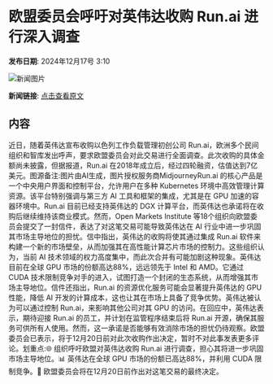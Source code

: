# 欧盟委员会呼吁对英伟达收购 Run.ai 进行深入调查

**发布日期**: 2024年12月17号 3:10

![新闻图片](https://pic.chinaz.com/picmap/202310250959057210_0.jpg)

**新闻链接**: [点击查看原文](https://www.aibase.com/zh/news/14019)

## 内容

近日，随着英伟达宣布收购以色列工作负载管理初创公司 Run.ai，欧洲多个民间组织和智库发出呼声，要求欧盟委员会对此交易进行全面调查。此次收购的具体金额尚未披露，但据报道，Run.ai 在2018年成立后，经过四轮融资，估值达到7亿美元。图源备注:图片由AI生成，图片授权服务商MidjourneyRun.ai 的核心产品是一个中央用户界面和控制平台，允许用户在多种 Kubernetes 环境中高效管理计算资源。该平台特别强调与第三方 AI 工具和框架的集成，尤其是在 GPU 加速的容器环境中。Run.ai 目前已经支持英伟达的 DGX 计算平台，而英伟达也承诺将在收购后继续维持该商业模式。然而，Open Markets Institute 等18个组织向欧盟委员会提交了一封信件，表达了对这笔交易可能导致英伟达在 AI 行业中进一步巩固其市场主导地位的担忧。信中指出，英伟达的收购将使其通过集成 Run.ai 软件来构建一个新的市场壁垒，从而加强其在高性能计算芯片市场的控制力。这些组织认为，当前 AI 技术领域的权力高度集中，而此次合并有可能加剧这种现象。英伟达目前在全球 GPU 市场的份额高达88%，远远领先于 Intel 和 AMD。它通过 CUDA 技术限制竞争对手的进入，试图打造一个封闭的生态系统，从而增强其市场主导地位。信件还指出，Run.ai 的资源优化服务可能会显著提升英伟达的 GPU 性能，降低 AI 开发的计算成本，这也让其在市场上具备了竞争优势。英伟达被认为可以通过控制 Run.ai，来影响其他公司对其 GPU 的访问。在回应中，英伟达表示，期待迎接 Run.ai 的员工，并计划在监管程序结束后将 Run.ai 开源，确保其服务可供所有人使用。然而，这一承诺是否能够有效消除市场的担忧仍待观察。欧盟委员会已表示，将于12月20日前对此次收购作出决定，暂时不对此事发表更多评论。划重点:🌐 组织呼吁欧盟对英伟达收购 Run.ai 进行调查，担心其将进一步巩固市场主导地位。📊 英伟达在全球 GPU 市场的份额已高达88%，并利用 CUDA 限制竞争。📅 欧盟委员会将在12月20日前作出对这笔交易的最终决定。
